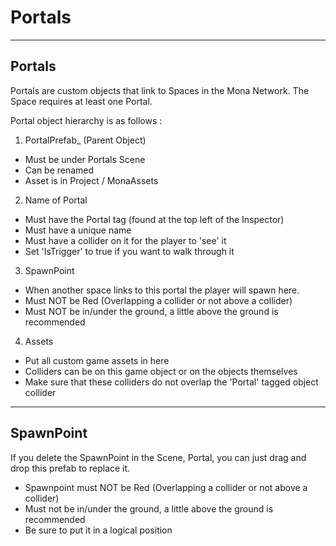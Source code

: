 # Portals

---------------
Portals
---------------
Portals are custom objects that link to Spaces in the Mona Network.
The Space requires at least one Portal.

Portal object hierarchy is as follows :
1. PortalPrefab_ (Parent Object)
- Must be under Portals Scene
- Can be renamed
- Asset is in Project / MonaAssets

2. Name of Portal
- Must have the Portal tag (found at the top left of the Inspector)
- Must have a unique name
- Must have a collider on it for the player to 'see' it
- Set 'IsTrigger' to true if you want to walk through it

3. SpawnPoint
- When another space links to this portal the player will spawn here.
- Must NOT be Red (Overlapping a collider or not above a collider)
- Must NOT be in/under the ground, a little above the ground is recommended

4. Assets
- Put all custom game assets in here
- Colliders can be on this game object or on the objects themselves
- Make sure that these colliders do not overlap the 'Portal' tagged object collider

----------------
SpawnPoint
----------------
If you delete the SpawnPoint in the Scene, Portal, you can just drag and drop this prefab to replace it.

- Spawnpoint must NOT be Red (Overlapping a collider or not above a collider)
- Must not be in/under the ground, a little above the ground is recommended
- Be sure to put it in a logical position
